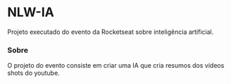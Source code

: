 # NLW-IA
Projeto executado do evento da Rocketseat sobre inteligência artificial.

### Sobre
O projeto do evento consiste em criar uma IA que cria resumos dos vídeos shots do youtube.
